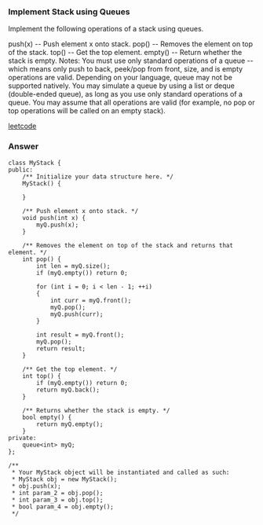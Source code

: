 ### Implement Stack using Queues
Implement the following operations of a stack using queues.

push(x) -- Push element x onto stack.
pop() -- Removes the element on top of the stack.
top() -- Get the top element.
empty() -- Return whether the stack is empty.
Notes:
You must use only standard operations of a queue -- which means only push to back, peek/pop from front, size, and is empty operations are valid.
Depending on your language, queue may not be supported natively. You may simulate a queue by using a list or deque (double-ended queue), as long as you use only standard operations of a queue.
You may assume that all operations are valid (for example, no pop or top operations will be called on an empty stack).

[leetcode](https://leetcode.com/problems/implement-stack-using-queues/description/)

### Answer 

	class MyStack {
	public:
	    /** Initialize your data structure here. */
	    MyStack() {
	        
	    }
	    
	    /** Push element x onto stack. */
	    void push(int x) {
	        myQ.push(x);
	    }
	    
	    /** Removes the element on top of the stack and returns that element. */
	    int pop() {
	        int len = myQ.size();
	        if (myQ.empty()) return 0;
	        
	        for (int i = 0; i < len - 1; ++i)
	        {
	            int curr = myQ.front();
	            myQ.pop();
	            myQ.push(curr);
	        }
	        
	        int result = myQ.front();
	        myQ.pop();
	        return result;
	    }
	    
	    /** Get the top element. */
	    int top() {
	        if (myQ.empty()) return 0;
	        return myQ.back();
	    }
	    
	    /** Returns whether the stack is empty. */
	    bool empty() {
	        return myQ.empty();
	    }
	private:
	    queue<int> myQ;
	};

	/**
	 * Your MyStack object will be instantiated and called as such:
	 * MyStack obj = new MyStack();
	 * obj.push(x);
	 * int param_2 = obj.pop();
	 * int param_3 = obj.top();
	 * bool param_4 = obj.empty();
	 */